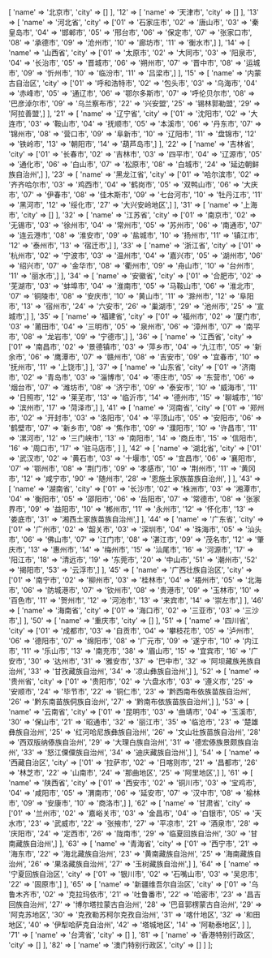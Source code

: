 <?php
return [
    '11' => [
        'name' => '北京市',
        'city' => []
    ],
    '12' => [
        'name' => '天津市',
        'city' => []
    ],
    '13' => [
        'name' => '河北省',
        'city' => ['01' => '石家庄市', '02' => '唐山市', '03' => '秦皇岛市', '04' => '邯郸市', '05' => '邢台市', '06' => '保定市', '07' => '张家口市', '08' => '承德市', '09' => '沧州市', '10' => '廊坊市', '11' => '衡水市',]
    ],
    '14' => [
        'name' => '山西省',
        'city' => ['01' => '太原市', '02' => '大同市', '03' => '阳泉市', '04' => '长治市', '05' => '晋城市', '06' => '朔州市', '07' => '晋中市', '08' => '运城市', '09' => '忻州市', '10' => '临汾市', '11' => '吕梁市',]
    ],
    '15' => [
        'name' => '内蒙古自治区',
        'city' => ['01' => '呼和浩特市', '02' => '包头市', '03' => '乌海市', '04' => '赤峰市', '05' => '通辽市', '06' => '鄂尔多斯市', '07' => '呼伦贝尔市', '08' => '巴彦淖尔市', '09' => '乌兰察布市', '22' => '兴安盟', '25' => '锡林郭勒盟', '29' => '阿拉善盟',]
    ],
    '21' => [
        'name' => '辽宁省',
        'city' => ['01' => '沈阳市', '02' => '大连市', '03' => '鞍山市', '04' => '抚顺市', '05' => '本溪市', '06' => '丹东市', '07' => '锦州市', '08' => '营口市', '09' => '阜新市', '10' => '辽阳市', '11' => '盘锦市', '12' => '铁岭市', '13' => '朝阳市', '14' => '葫芦岛市',]
    ],
    '22' => [
        'name' => '吉林省',
        'city' => ['01' => '长春市', '02' => '吉林市', '03' => '四平市', '04' => '辽源市', '05' => '通化市', '06' => '白山市', '07' => '松原市', '08' => '白城市', '24' => '延边朝鲜族自治州',]
    ],
    '23' => [
        'name' => '黑龙江省',
        'city' => ['01' => '哈尔滨市', '02' => '齐齐哈尔市', '03' => '鸡西市', '04' => '鹤岗市', '05' => '双鸭山市', '06' => '大庆市', '07' => '伊春市', '08' => '佳木斯市', '09' => '七台河市', '10' => '牡丹江市', '11' => '黑河市', '12' => '绥化市', '27' => '大兴安岭地区',]
    ],
    '31' => [
        'name' => '上海市',
        'city' => []
    ],
    '32' => [
        'name' => '江苏省',
        'city' => ['01' => '南京市', '02' => '无锡市', '03' => '徐州市', '04' => '常州市', '05' => '苏州市', '06' => '南通市', '07' => '连云港市', '08' => '淮安市', '09' => '盐城市', '10' => '扬州市', '11' => '镇江市', '12' => '泰州市', '13' => '宿迁市',]
    ],
    '33' => [
        'name' => '浙江省',
        'city' => ['01' => '杭州市', '02' => '宁波市', '03' => '温州市', '04' => '嘉兴市', '05' => '湖州市', '06' => '绍兴市', '07' => '金华市', '08' => '衢州市', '09' => '舟山市', '10' => '台州市', '11' => '丽水市',]
    ],
    '34' => [
        'name' => '安徽省',
        'city' => ['01' => '合肥市', '02' => '芜湖市', '03' => '蚌埠市', '04' => '淮南市', '05' => '马鞍山市', '06' => '淮北市', '07' => '铜陵市', '08' => '安庆市', '10' => '黄山市', '11' => '滁州市', '12' => '阜阳市', '13' => '宿州市', '24' => '六安市', '26' => '巢湖市', '29' => '池州市', '25' => '宣城市',]
    ],
    '35' => [
        'name' => '福建省',
        'city' => ['01' => '福州市', '02' => '厦门市', '03' => '莆田市', '04' => '三明市', '05' => '泉州市', '06' => '漳州市', '07' => '南平市', '08' => '龙岩市', '09' => '宁德市',]
    ],
    '36' => [
        'name' => '江西省',
        'city' => ['01' => '南昌市', '02' => '景德镇市', '03' => '萍乡市', '04' => '九江市', '05' => '新余市', '06' => '鹰潭市', '07' => '赣州市', '08' => '吉安市', '09' => '宜春市', '10' => '抚州市', '11' => '上饶市',]
    ],
    '37' => [
        'name' => '山东省',
        'city' => ['01' => '济南市', '02' => '青岛市', '03' => '淄博市', '04' => '枣庄市', '05' => '东营市', '06' => '烟台市', '07' => '潍坊市', '08' => '济宁市', '09' => '泰安市', '10' => '威海市', '11' => '日照市', '12' => '莱芜市', '13' => '临沂市', '14' => '德州市', '15' => '聊城市', '16' => '滨州市', '17' => '菏泽市',]
    ],
    '41' => [
        'name' => '河南省',
        'city' => ['01' => '郑州市', '02' => '开封市', '03' => '洛阳市', '04' => '平顶山市', '05' => '安阳市', '06' => '鹤壁市', '07' => '新乡市', '08' => '焦作市', '09' => '濮阳市', '10' => '许昌市', '11' => '漯河市', '12' => '三门峡市', '13' => '南阳市', '14' => '商丘市', '15' => '信阳市', '16' => '周口市', '17' => '驻马店市', ]
    ],
    '42' => [
        'name' => '湖北省',
        'city' => ['01' => '武汉市', '02' => '黄石市', '03' => '十堰市', '05' => '宜昌市', '06' => '襄阳市', '07' => '鄂州市', '08' => '荆门市', '09' => '孝感市', '10' => '荆州市', '11' => '黄冈市', '12' => '咸宁市', '90' => '随州市', '28' => '恩施土家族苗族自治州', ]
    ],
    '43' => [
        'name' => '湖南省',
        'city' => ['01' => '长沙市', '02' => '株洲市', '03' => '湘潭市', '04' => '衡阳市', '05' => '邵阳市', '06' => '岳阳市', '07' => '常德市', '08' => '张家界市', '09' => '益阳市', '10' => '郴州市', '11' => '永州市', '12' => '怀化市', '13' => '娄底市', '31' => '湘西土家族苗族自治州',]
    ],
    '44' => [
        'name' => '广东省',
        'city' => ['01' => '广州市', '02' => '韶关市', '03' => '深圳市', '04' => '珠海市', '05' => '汕头市', '06' => '佛山市', '07' => '江门市', '08' => '湛江市', '09' => '茂名市', '12' => '肇庆市', '13' => '惠州市', '14' => '梅州市', '15' => '汕尾市', '16' => '河源市', '17' => '阳江市', '18' => '清远市', '19' => '东莞市', '20' => '中山市', '51' => '潮州市', '52' => '揭阳市', '53' => '云浮市',]
    ],
    '45' => [
        'name' => '广西壮族自治区',
        'city' => ['01' => '南宁市', '02' => '柳州市', '03' => '桂林市', '04' => '梧州市', '05' => '北海市', '06' => '防城港市', '07' => '钦州市', '08' => '贵港市', '09' => '玉林市', '10' => '百色市', '11' => '贺州市', '12' => '河池市', '13' => '来宾市', '14' => '崇左市',]
    ],
    '46' => [
        'name' => '海南省',
        'city' => ['01' => '海口市', '02' => '三亚市', '03' => '三沙市',]
    ],
    '50' => [
        'name' => '重庆市',
        'city' => []
    ],
    '51' => [
        'name' => '四川省',
        'city' => ['01' => '成都市', '03' => '自贡市', '04' => '攀枝花市', '05' => '泸州市', '06' => '德阳市', '07' => '绵阳市', '08' => '广元市', '09' => '遂宁市', '10' => '内江市', '11' => '乐山市', '13' => '南充市', '38' => '眉山市', '15' => '宜宾市', '16' => '广安市', '30' => '达州市', '31' => '雅安市', '37' => '巴中市', '32' => '阿坝藏族羌族自治州', '33' => '甘孜藏族自治州', '34' => '凉山彝族自治州',]
    ],
    '52' => [
        'name' => '贵州省',
        'city' => ['01' => '贵阳市', '02' => '六盘水市', '03' => '遵义市', '25' => '安顺市', '24' => '毕节市', '22' => '铜仁市', '23' => '黔西南布依族苗族自治州', '26' => '黔东南苗族侗族自治州', '27' => '黔南布依族苗族自治州',]
    ],
    '53' => [
        'name' => '云南省',
        'city' => ['01' => '昆明市', '03' => '曲靖市', '04' => '玉溪市', '30' => '保山市', '21' => '昭通市', '32' => '丽江市', '35' => '临沧市', '23' => '楚雄彝族自治州', '25' => '红河哈尼族彝族自治州', '26' => '文山壮族苗族自治州', '28' => '西双版纳傣族自治州', '29' => '大理白族自治州', '31' => '德宏傣族景颇族自治州', '33' => '怒江傈僳族自治州', '34' => '迪庆藏族自治州',]
    ],
    '54' => [
        'name' => '西藏自治区',
        'city' => ['01' => '拉萨市', '02' => '日喀则市', '21' => '昌都市', '26' => '林芝市', '22' => '山南市', '24' => '那曲地区', '25' => '阿里地区',]
    ],
    '61' => [
        'name' => '陕西省',
        'city' => ['01' => '西安市', '02' => '铜川市', '03' => '宝鸡市', '04' => '咸阳市', '05' => '渭南市', '06' => '延安市', '07' => '汉中市', '08' => '榆林市', '09' => '安康市', '10' => '商洛市',]
    ],
    '62' => [
        'name' => '甘肃省',
        'city' => ['01' => '兰州市', '02' => '嘉峪关市', '03' => '金昌市', '04' => '白银市', '05' => '天水市', '23' => '武威市', '22' => '张掖市', '27' => '平凉市', '21' => '酒泉市', '28' => '庆阳市', '24' => '定西市', '26' => '陇南市', '29' => '临夏回族自治州', '30' => '甘南藏族自治州',]
    ],
    '63' => [
        'name' => '青海省',
        'city' => ['01' => '西宁市', '21' => '海东市', '22' => '海北藏族自治州', '23' => '黄南藏族自治州', '25' => '海南藏族自治州', '26' => '果洛藏族自治州', '27' => '玉树藏族自治州',]
    ],
    '64' => [
        'name' => '宁夏回族自治区',
        'city' => ['01' => '银川市', '02' => '石嘴山市', '03' => '吴忠市', '22' => '固原市',]
    ],
    '65' => [
        'name' => '新疆维吾尔自治区',
        'city' => ['01' => '乌鲁木齐市', '02' => '克拉玛依市', '21' => '吐鲁番市', '22' => '哈密市', '23' => '昌吉回族自治州', '27' => '博尔塔拉蒙古自治州', '28' => '巴音郭楞蒙古自治州', '29' => '阿克苏地区', '30' => '克孜勒苏柯尔克孜自治州', '31' => '喀什地区', '32' => '和田地区', '40' => '伊犁哈萨克自治州', '42' => '塔城地区', '14' => '阿勒泰地区', ]
    ],
    '71' => [
        'name' => '台湾省',
        'city' => []
    ],
    '81' => [
        'name' => '香港特别行政区',
        'city' => []
    ],
    '82' => [
        'name' => '澳门特别行政区',
        'city' => []
    ]
];
